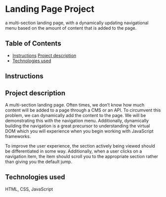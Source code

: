 # Landing Page Project
a multi-section landing page, with a dynamically updating navigational menu based on the amount of content that is added to the page.



## Table of Contents

* [Instructions](#instructions)
[Project description](projectdescription/README.md)
* [Technologies used](#technologiesused)


## Instructions


## Project description
A multi-section landing page. Often times, we don’t know how much content will be added to a page through a CMS or an API. To circumvent this problem, we can dynamically add the content to the page. We will be demonstrating this with the navigation menu. Additionally, dynamically building the navigation is a great precursor to understanding the virtual DOM which you will experience when you begin working with JavaScript frameworks.

To improve the user experience, the section actively being viewed should be differentiated in some way. Additionally, when a user clicks on a navigation item, the item should scroll you to the appropriate section rather than giving you the default jump.


## Technologies used
HTML, CSS, JavaScript
